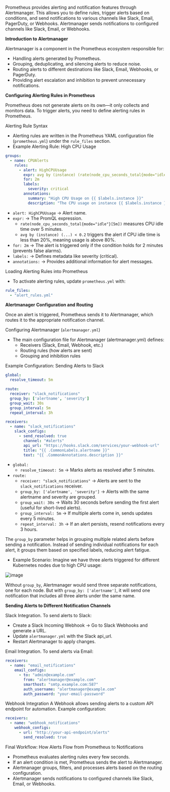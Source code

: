Prometheus provides alerting and notification features through Alertmanager. 
This allows you to define rules, trigger alerts based on conditions, and send notifications to various channels like Slack, Email, PagerDuty, or Webhooks.
Alertmanager sends notifications to configured channels like Slack, Email, or Webhooks.

**Introduction to Alertmanager**

Alertmanager is a component in the Prometheus ecosystem responsible for:
- Handling alerts generated by Prometheus.
- Grouping, deduplicating, and silencing alerts to reduce noise.
- Routing alerts to different destinations like Slack, Email, Webhooks, or PagerDuty.
- Providing alert escalation and inhibition to prevent unnecessary notifications.

**Configuring Alerting Rules in Prometheus**

Prometheus does not generate alerts on its own—it only collects and monitors data. To trigger alerts, you need to define alerting rules in Prometheus.

Alerting Rule Syntax
- Alerting rules are written in the Prometheus YAML configuration file (`prometheus.yml`) under the `rule_files` section.
- Example Alerting Rule: High CPU Usage
```yaml
groups:
  - name: CPUAlerts
    rules:
      - alert: HighCPUUsage
        expr: avg by (instance) (rate(node_cpu_seconds_total{mode="idle"}[5m])) < 0.2
        for: 2m
        labels:
          severity: critical
        annotations:
          summary: "High CPU Usage on {{ $labels.instance }}"
          description: "The CPU usage on instance {{ $labels.instance }} is above 80% for more than 2 minutes."
```
- `alert: HighCPUUsage` → Alert name.
- `expr:` → The PromQL expression.
  - `rate(node_cpu_seconds_total{mode="idle"}[5m])` measures CPU idle time over 5 minutes.
  - `avg by (instance) (...) < 0.2` triggers the alert if CPU idle time is less than 20%, meaning usage is above 80%.
- `for: 2m` → The alert is triggered only if the condition holds for 2 minutes (prevents false alarms).
- `labels:` → Defines metadata like severity (critical).
- `annotations:` → Provides additional information for alert messages.

Loading Alerting Rules into Prometheus
- To activate alerting rules, update `prometheus.yml` with:
```yaml
rule_files:
  - "alert_rules.yml"
```

**Alertmanager Configuration and Routing**

Once an alert is triggered, Prometheus sends it to Alertmanager, which routes it to the appropriate notification channel.

Configuring Alertmanager (`alertmanager.yml`)
- The main configuration file for Alertmanager (alertmanager.yml) defines:
  - Receivers (Slack, Email, Webhook, etc.)
  - Routing rules (how alerts are sent)
  - Grouping and inhibition rules
 
Example Configuration: Sending Alerts to Slack
```yaml
global:
  resolve_timeout: 5m

route:
  receiver: "slack_notifications"
  group_by: ['alertname', 'severity']
  group_wait: 30s
  group_interval: 5m
  repeat_interval: 3h

receivers:
  - name: "slack_notifications"
    slack_configs:
      - send_resolved: true
        channel: "#alerts"
        api_url: "https://hooks.slack.com/services/your-webhook-url"
        title: "{{ .CommonLabels.alertname }}"
        text: "{{ .CommonAnnotations.description }}"
```
- `global:`
  - `resolve_timeout: 5m` → Marks alerts as resolved after 5 minutes.
- `route:`
  - `receiver: "slack_notifications"` → Alerts are sent to the `slack_notifications` receiver.
  - `group_by: ['alertname', 'severity']` → Alerts with the same alertname and severity are grouped.
  - `group_wait: 30s` → Waits 30 seconds before sending the first alert (useful for short-lived alerts).
  - `group_interval: 5m` → If multiple alerts come in, sends updates every 5 minutes.
  - `repeat_interval: 3h` → If an alert persists, resend notifications every 3 hours.
 
The `group_by` parameter helps in grouping multiple related alerts before sending a notification. Instead of sending individual notifications for each alert, it groups them based on specified labels, reducing alert fatigue. 
- Example Scenario: Imagine we have three alerts triggered for different Kubernetes nodes due to high CPU usage:

![image](https://github.com/user-attachments/assets/4996b625-b5a0-47fb-b5c1-32123657b53d)

Without `group_by`, Alertmanager would send three separate notifications, one for each node. But with `group_by: ['alertname']`, it will send one notification that includes all three alerts under the same name.

 
**Sending Alerts to Different Notification Channels**

Slack Integration. To send alerts to Slack:
- Create a Slack Incoming Webhook → Go to Slack Webhooks and generate a URL.
- Update `alertmanager.yml` with the Slack api_url.
- Restart Alertmanager to apply changes.

Email Integration. To send alerts via Email:
```yaml
receivers:
  - name: "email_notifications"
    email_configs:
      - to: "admin@example.com"
        from: "alertmanager@example.com"
        smarthost: "smtp.example.com:587"
        auth_username: "alertmanager@example.com"
        auth_password: "your-email-password"
```

Webhook Integration
A Webhook allows sending alerts to a custom API endpoint for automation.
Example configuration:
```yaml
receivers:
  - name: "webhook_notifications"
    webhook_configs:
      - url: "http://your-api-endpoint/alerts"
        send_resolved: true
```

Final Workflow: How Alerts Flow from Prometheus to Notifications
- Prometheus evaluates alerting rules every few seconds.
- If an alert condition is met, Prometheus sends the alert to Alertmanager.
- Alertmanager groups, filters, and processes alerts based on the routing configuration.
- Alertmanager sends notifications to configured channels like Slack, Email, or Webhooks.


